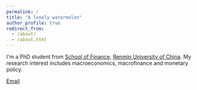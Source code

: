 ```yaml
---
permalink: /
title: "A lonely watermelon"
author_profile: true
redirect_from: 
  - /about/
  - /about.html
---
```


I'm a PhD student from [School of Finance](https://sf.ruc.edu.cn/), [Renmin University of China](https://www.ruc.edu.cn/). My research interest includes macroeconomics, macrofinance and monetary policy.


[Email](mailto:cykablz066@ruc.edu.cn) 
